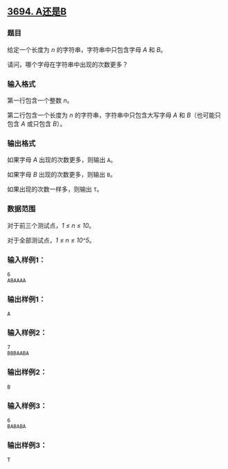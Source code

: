 ## [3694. A还是B](https://www.acwing.com/problem/content/3697/)

### 题目

给定一个长度为 *n* 的字符串，字符串中只包含字母 *A* 和 *B*。

请问，哪个字母在字符串中出现的次数更多？

### 输入格式

第一行包含一个整数 *n*。

第二行包含一个长度为 *n* 的字符串，字符串中只包含大写字母 *A* 和 *B*（也可能只包含 *A* 或只包含 *B*）。

### 输出格式

如果字母 *A* 出现的次数更多，则输出 `A`。

如果字母 *B* 出现的次数更多，则输出 `B`。

如果出现的次数一样多，则输出 `T`。

### 数据范围

对于前三个测试点，*1 ≤ n ≤ 10*。

对于全部测试点，*1 ≤ n ≤ 10^5*。

### 输入样例1：

```
6
ABAAAA
```

### 输出样例1：

```
A
```

### 输入样例2：

```
7
BBBAABA
```

### 输出样例2：

```
B
```

### 输入样例3：

```
6
BABABA
```

### 输出样例3：

```
T
```
